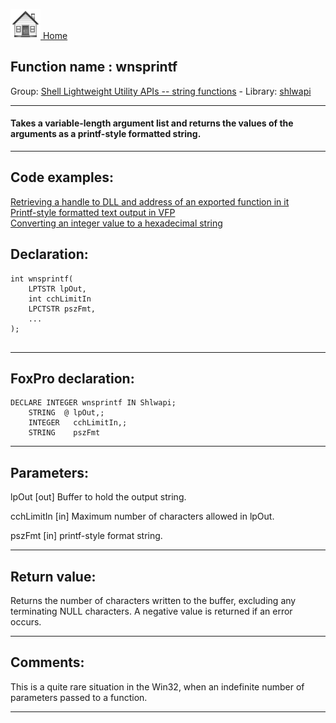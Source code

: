 [<img src="../../images/home.png"> Home ](https://github.com/VFPX/Win32API)  

## Function name : wnsprintf
Group: [Shell Lightweight Utility APIs -- string functions](../../functions_group.md#Shell_Lightweight_Utility_APIs_--_string_functions)  -  Library: [shlwapi](../../libraries.md#shlwapi)  
***  


#### Takes a variable-length argument list and returns the values of the arguments as a printf-style formatted string. 
***  


## Code examples:
[Retrieving a handle to DLL and address of an exported function in it](../../samples/sample_085.md)  
[Printf-style formatted text output in VFP](../../samples/sample_259.md)  
[Converting an integer value to a hexadecimal string](../../samples/sample_260.md)  

## Declaration:
```foxpro  
int wnsprintf(
    LPTSTR lpOut,
    int cchLimitIn
    LPCTSTR pszFmt,
    ...
);
  
```  
***  


## FoxPro declaration:
```foxpro  
DECLARE INTEGER wnsprintf IN Shlwapi;
	STRING  @ lpOut,;
	INTEGER   cchLimitIn,;
	STRING    pszFmt  
```  
***  


## Parameters:
lpOut 
[out] Buffer to hold the output string. 

cchLimitIn 
[in] Maximum number of characters allowed in lpOut. 

pszFmt 
[in] printf-style format string.   
***  


## Return value:
Returns the number of characters written to the buffer, excluding any terminating NULL characters. A negative value is returned if an error occurs.   
***  


## Comments:
This is a quite rare situation in the Win32, when an indefinite number of parameters passed to a function.  
  
***  

